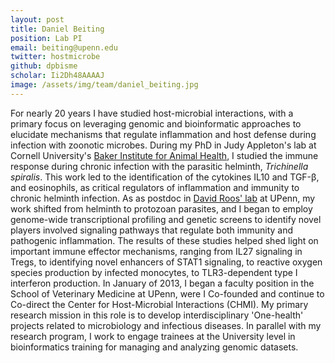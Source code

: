 ```yaml
---
layout: post
title: Daniel Beiting
position: Lab PI
email: beiting@upenn.edu
twitter: hostmicrobe
github: dpbisme
scholar: Ii2Dh48AAAAJ
image: /assets/img/team/daniel_beiting.jpg
---
```


For nearly 20 years I have studied host-microbial interactions, with a primary focus on leveraging genomic and bioinformatic approaches to elucidate mechanisms that regulate inflammation and host defense during infection with zoonotic microbes. During my PhD in Judy Appleton's lab at Cornell University's [Baker Institute for Animal Health](https://www.vet.cornell.edu/departments-centers-and-institutes/baker-institute), I studied the immune response during chronic infection with the parasitic helminth, *Trichinella spiralis*.  This work led to the identification of the cytokines IL10 and TGF-β, and eosinophils, as critical regulators of inflammation and immunity to chronic helminth infection. As as postdoc in [David Roos' lab](https://live-sas-bio.pantheon.sas.upenn.edu/people/david-s-roos) at UPenn, my work shifted from helminth to protozoan parasites, and I began to employ genome-wide transcriptional profiling and genetic screens to identify novel players involved signaling pathways that regulate both immunity and pathogenic inflammation. The results of these studies helped shed light on important immune effector mechanisms, ranging from IL27 signaling in Tregs, to identifying novel enhancers of STAT1 signaling, to reactive oxygen species production by infected monocytes, to TLR3-dependent type I interferon production. In January of 2013, I began a faculty position in the School of Veterinary Medicine at UPenn, were I Co-founded and continue to Co-direct the Center for Host-Microbial Interactions (CHMI). My primary research mission in this role is to develop interdisciplinary 'One-health' projects related to microbiology and infectious diseases. In parallel with my research program, I work to engage trainees at the University level in bioinformatics training for managing and analyzing genomic datasets.
